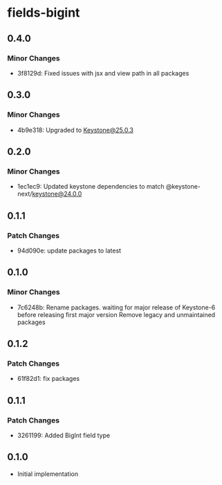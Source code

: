 # fields-bigint

## 0.4.0

### Minor Changes

- 3f8129d: Fixed issues with jsx and view path in all packages

## 0.3.0

### Minor Changes

- 4b9e318: Upgraded to Keystone@25.0.3

## 0.2.0

### Minor Changes

- 1ec1ec9: Updated keystone dependencies to match @keystone-next/keystone@24.0.0

## 0.1.1

### Patch Changes

- 94d090e: update packages to latest

## 0.1.0

### Minor Changes

- 7c6248b: Rename packages. waiting for major release of Keystone-6 before releasing first major version
  Remove legacy and unmaintained packages

## 0.1.2

### Patch Changes

- 61f82d1: fix packages

## 0.1.1

### Patch Changes

- 3261199: Added BigInt field type

## 0.1.0

- Initial implementation
